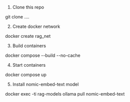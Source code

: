 1. Clone this repo

git clone ....

2. Create docker network

docker create rag_net

3. Build containers

docker compose --build --no-cache

4. Start containers

docker compose up

5. Install nomic-embed-text model

docker exec -ti rag-models ollama pull nomic-embed-text

